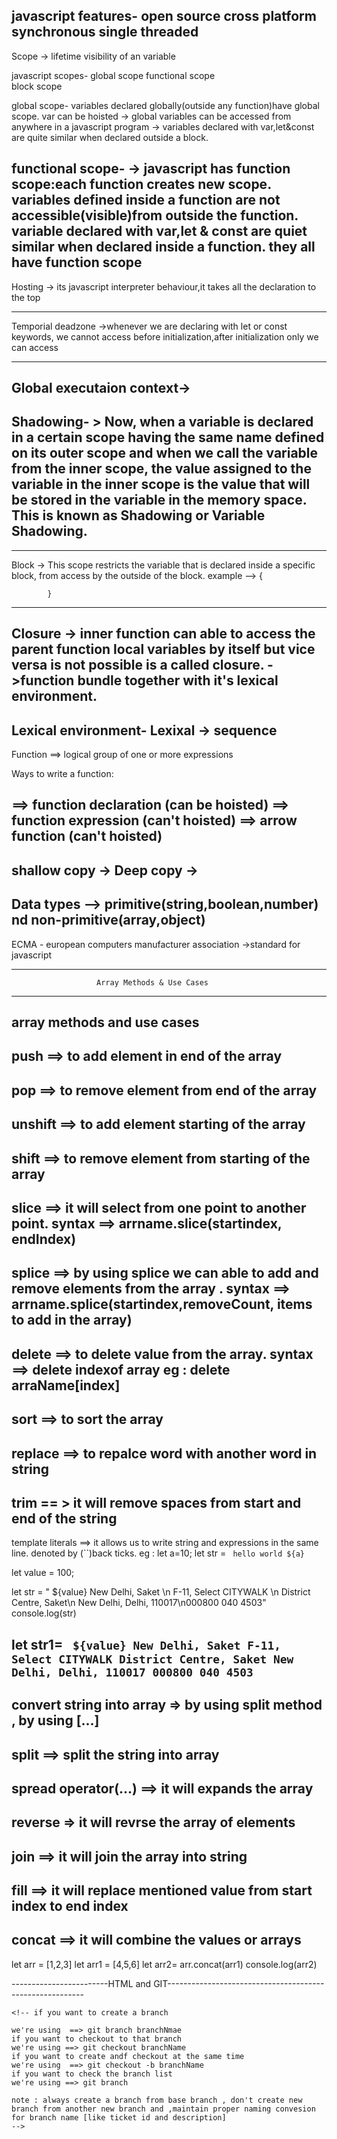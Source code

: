 javascript features- open source
                     cross platform
                     synchronous
                     single threaded
----------------------------------------------------------------------------------------
Scope -> lifetime visibility of an variable

javascript scopes- global scope
                   functional scope                                                               
                   block scope

global scope- variables declared globally(outside any function)have global scope.                      var can be hoisted
-> global variables can be accessed from anywhere in a javascript program
-> variables declared with var,let&const are quite similar when declared outside a block.

functional scope- 
-> javascript has function scope:each function creates new scope.
variables defined inside a function are not accessible(visible)from outside the function.
variable declared  with var,let & const are quiet similar when declared inside a function.
they all have function scope
-----------------------------------------------------------------------------------------


Hosting -> its javascript interpreter behaviour,it takes all the declaration to the top

----------------------------------------------------------------------------------------------

Temporial deadzone ->whenever we are declaring with let or const keywords, we cannot access before initialization,after initialization only we can access

-------------------------------------------------------------------------------------------------------

Global executaion context->
-----------------------------------------------------------------------------------------------------------


Shadowing- > Now, when a variable is declared in a certain scope having the same name defined on its outer scope and when we call the variable from the inner scope, the value assigned to    the variable in the inner scope is the value that will be stored in the variable in the memory space. This is known as Shadowing or Variable Shadowing.
------------------------------------------------------------------------------------------------------------------------------------------------------------
-------------
Block -> This scope restricts the variable that is declared inside a specific block, from access by the outside of the block.
example --> {
            
            }
-------------------------------------------------------------------------------------------------------------------------------------

Closure -> inner function can able to access the parent function local variables by itself but 
          vice versa is not possible is a called closure.
        ->function  bundle together with it's lexical environment.
-------------------------------------------------------------------------------------------------------------------------------------

Lexical environment-
Lexixal -> sequence
---------------------------------------------------------------------------------------------
Function ==> logical group of one or more expressions

Ways to write a function:

==> function declaration (can be hoisted)
==> function expression (can't hoisted)
==> arrow function (can't hoisted)
-----------------------------------------------------------------------------------------
shallow copy -> 
Deep copy ->
----------------------------------------------------------------------------------
Data types --> primitive(string,boolean,number) nd non-primitive(array,object)
----------------------------------------------------------------------------------
ECMA - european computers manufacturer association
 ->standard for javascript

-------------------------------------------------------------------------------------
                       Array Methods & Use Cases
 ------------------------------------------------------------------------------------
array methods and use cases
---------------------------------------------------------------------------------------
push ==> to add element in end of the array
---------------------------------------------------------------------------------------
pop  ==> to remove element from end of the array
---------------------------------------------------------------------------------------
 unshift  ==> to add element starting of the array
---------------------------------------------------------------------------------------
shift  ==> to remove element from starting of the array
---------------------------------------------------------------------------------------
slice  ==> it will select from one point to another point.  syntax ==> arrname.slice(startindex, endIndex)
---------------------------------------------------------------------------------------
 splice ==> by using splice we can able to add and remove elements from the array . syntax ==> arrname.splice(startindex,removeCount, items to add in the array)
---------------------------------------------------------------------------------------
 delete ==> to delete value from the array. syntax ==> delete indexof array   eg : delete arraName[index]
---------------------------------------------------------------------------------------
sort   ==> to sort the array
---------------------------------------------------------------------------------------
replace  ==> to repalce word with another word in string
---------------------------------------------------------------------------------------
trim   == > it will remove spaces from start and end of the string
---------------------------------------------------------------------------------------
 template literals  ==> it allows us to write string and expressions in the same line. denoted by (``)back ticks.  eg : let a=10; let str = ` hello world ${a}`

 let value = 100;

let str = " ${value} New Delhi, Saket \n F-11, Select CITYWALK \n District Centre, Saket\n New Delhi, Delhi, 110017\n000800 040 4503"
console.log(str)

let str1= ` ${value} New Delhi, Saket
F-11, Select CITYWALK
District Centre, Saket
New Delhi, Delhi, 110017
000800 040 4503`
---------------------------------------------------------------------------------------
 convert string into array  =>  by using split method , by using [...]
---------------------------------------------------------------------------------------
 split  ==> split the string into array 
---------------------------------------------------------------------------------------
 spread operator(...)   ==> it will expands the array
---------------------------------------------------------------------------------------
 reverse   => it will revrse the array of elements
---------------------------------------------------------------------------------------
 join   ==> it will join the array into string
---------------------------------------------------------------------------------------
 fill   ==> it will replace mentioned value from start index to end index
---------------------------------------------------------------------------------------
 concat ==> it will combine the values or arrays
---------------------------------------------------------------------------------------
let arr = [1,2,3]
let arr1 = [4,5,6]
let arr2= arr.concat(arr1)
console.log(arr2)


------------------------HTML and GIT---------------------------------------------------------
<!-- --------------------------------------------------basic commands----------------------------------------------------------------= -->
<!-- if you want to create a empty file in ==> git bash here 
            we're using ==> touch filename  [it will create empty file]
               if you want to edit the empty file 
                                 we're using ==> cat > filname [it will edit file] after adding the text we're using [ctrl + d] to save the file
-->
<!--  -->

<!--  if you want to create a folder  ==> mkdir  -->

<!--if you want to change the directory ==> cd  -->

<!-- if you want to check the local files ==> ls -->

<!-- if you want to delete the file ==> rm filename -->

<!-- if you want to open VS Code ==> open terminal and ==> code . ==> then enter -->

<!-- what is GIT  ==> GIT is source code management tool [SCM]  -->

<!-- what is GIT hub ==> it's centralized repository [cloud]-->

<!-- once we install the git in our local , when ever we right click we can able to see git bash here, and git gui here  -->

<!-- git is runnning in our local  and we need to send our code to git hub -->

<!-- if we want to initialize git in our project  
     we are using 
                 ==> git init [note : single time only]
==
-->

<!-- if you want to configure your name and email 
we're using 
==> git config --global user.name "username"
==> git config --global user.email "user email"-->

<!--  if you want to check the config list 
        we're using
                   ==> git config --list
-->

<!--  if you want to use any repository code in your local we need to clone the repository
  
          by using ==> git clone " repo url"
-->

<!-- what atre the phases to send data to git hub? those are as follows  
                  ==> 1.working directory 
                  ==> 2. staging/index   
                  ==> 3. local repository  -->

<!-- if you want to check the status of the changed files we are using this command ==> git status -->

<!--  how you identify your changed files are availble in which pahse ?
    if you run git status command ==> 
    if the file shows red color it is in working directory,
    if the file is showing greeen color it's in staging/index, 
    if it's showing nothing to commit and working tree clean it's in local repository -->

    <!-- if you want to create a branch 
    
    we're using  ==> git branch branchNmae
    if you want to checkout to that branch 
    we're using ==> git checkout branchName
    if you want to create andf checkout at the same time 
    we're using  ==> git checkout -b branchName
    if you want to check the branch list
    we're using ==> git branch
     
    note : always create a branch from base branch , don't create new branch from another new branch and ,maintain proper naming convesion for branch name [like ticket id and description]
    -->

<!-- if you want to tranfer data from working directory to staging/index
 we're using 
==> git add fileName  ==> it will transfer onely the mentioned file into staging/index
==> git add .  ==> it will transfer all modified files to staging/index -->

<!-- if you want to hide the content after tranfer data from local repository to staging/index
we're using ==> git stash [it will hide the data]
if you want to retrive the data which you are hidden 
if you want to check the hidden list
we're using ==> git stash --list
we're using ==> git statsh apply (or) ==> git stash pop
-->

<!-- if you want to tranfer data from  staging/index to local repository
        we're using 
                  ==> git commit -m " commit message it's optional and understandable for every one"
                  
-->


<!--  if you want to transfer our local repository data to git hub repo 
we're using
   ==> git push command  , in fisrt push it's looking for origin branch at that time we can use git push --set-upstream origin/brach'
   
   ==> if you want to take the latest code from repo 
    
   ==> we're using ==> git pull 
   ==> recommended:  always take the latest pull before pushing your changes
-->

<!-- to fetch the info ==> git fetch --all -->

<!-- if you want to combine one branch in another branch 
 
we're using ==> git merge (or)  ==> git rebase
-->

<!-- if you want to combine multiple commits in single commits
 we are using 
 ===> git rebase -i head~no of commits we need to sqaush  [after running this command it will open vi editor]
  ==> if incase you are not selected proper commits count then you need to run git rebase --abort command [it will stop the rebase]
 ===> if you want to edit text in vi editor we are using [shift + i (or) i  ==> these are for insert the data or text]
 ===> we need to check the commits which commits need to sqaush change the text pick to squash or s 
 ===> after inseting the content and if you want to save the inserting content and quit the vi editor we're using [:wq!]
 ===> after that again it will open vi editor and we need to change the commit message , for inserting we are using [shift + i (or) i ]
 ==> after inserting the commit message we need to save and quit the vi editor  ==> [:wq!]
 ==> the we need to run ==> git push -f to push your commits to repository [this is not recommended]
--> 


<!-- IMP questions -->

<!-- what's the difference between git rebase and git merge  -->





